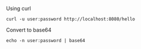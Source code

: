 Using curl
```
curl -u user:password http://localhost:8080/hello
```
Convert to base64
```
echo -n user:password | base64
```